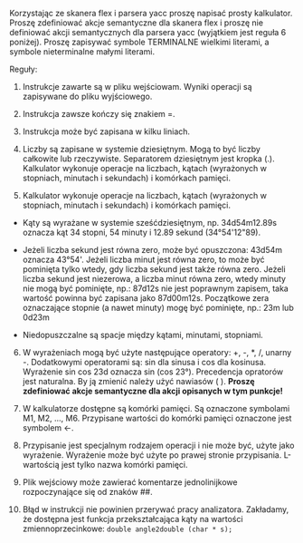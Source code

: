 Korzystając ze skanera flex i parsera yacc proszę napisać prosty kalkulator.
Proszę zdefiniować akcje semantyczne dla skanera flex i proszę nie definiować
akcji semantycznych dla parsera yacc (wyjątkiem jest reguła 6 poniżej). Proszę
zapisywać symbole TERMINALNE wielkimi literami, a symbole nieterminalne małymi
literami.

Reguły:

1. Instrukcje zawarte są w pliku wejściowam. Wyniki operacji są zapisywane do
pliku wyjściowego.

2. Instrukcja zawsze kończy się znakiem =.

3. Instrukcja może być zapisana w kilku liniach.

4. Liczby są zapisane w systemie dziesiętnym. Mogą to być liczby całkowite lub
rzeczywiste. Separatorem dziesiętnym jest kropka (.). Kalkulator wykonuje
operacje na liczbach, kątach (wyrażonych w stopniach, minutach i sekundach)
i komórkach pamięci.

5. Kalkulator wykonuje operacje na liczbach, kątach (wyrażonych w stopniach,
minutach i sekundach) i komórkach pamięci.

  * Kąty są wyrażane w systemie sześćdziesiętnym, np. 34d54m12.89s oznacza kąt
34 stopni, 54 minuty i 12.89 sekund (34°54'12"89).

  * Jeżeli liczba sekund jest równa zero, może być opuszczona: 43d54m oznacza
43°54'. Jeżeli liczba minut jest równa zero, to może być pominięta tylko wtedy,
gdy liczba sekund jest także równa zero. Jeżeli liczba sekund jest niezerowa, a
liczba minut równa zero, wtedy minuty nie mogą być pominięte, np.: 87d12s nie
jest poprawnym zapisem, taka wartość powinna być zapisana jako 87d00m12s.
Początkowe zera oznaczające stopnie (a nawet minuty) mogę być pominięte,
np.: 23m lub 0d23m

  * Niedopuszczalne są spacje między kątami, minutami, stopniami.

6. W wyrażeniach mogą być użyte następujące operatory: +, -, \*, /, unarny -.
Dodatkowymi operatorami są: sin dla sinusa i cos dla kosinusa.
Wyrażenie sin cos 23d oznacza sin (cos 23°). Precedencja opratorów jest naturalna.
By ją zmienić należy użyć nawiasów ( ).
**Proszę zdefiniować akcje semantyczne dla akcji opisanych w tym punkcje!**

7. W kalkulatorze dostępne są komórki pamięci. Są oznaczone symbolami M1, M2, ..., M6.
Przypisane wartości do komórki pamięci oznaczone jest symbolem <-.

8. Przypisanie jest specjalnym rodzajem operacji i nie może być, użyte jako wyrażenie.
Wyrażenie może być użyte po prawej stronie przypisania. L-wartością jest tylko nazwa komórki pamięci.

9. Plik wejściowy może zawierać komentarze jednolinijkowe rozpoczynające się od znaków ##.

10. Błąd w instrukcji nie powinien przerywać pracy analizatora.
Zakładamy, że dostępna jest funkcja przekształcająca kąty na wartości zmiennoprzecinkowe:
`double angle2double (char * s);`
